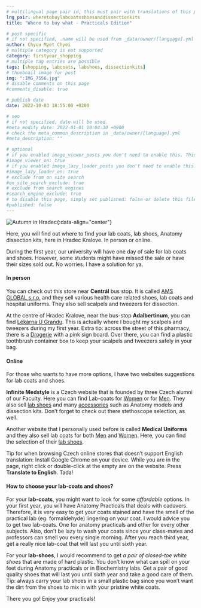 ```yaml
---
# multilingual page pair id, this must pair with translations of this page. (This name must be unique)
lng_pair: wheretobuylabcoatsshoesanddissectionkits
title: "Where to buy what - Practicals Edition"

# post specific
# if not specified, .name will be used from _data/owner/[language].yml
author: Chyuu Myet Chyei
# multiple category is not supported
category: firstyear_shopping
# multiple tag entries are possible
tags: [shopping, labcoats, labshoes, dissectionkits]
# thumbnail image for post
img: ":IMG_7556.jpg"
# disable comments on this page
#comments_disable: true

# publish date
date: 2022-10-03 18:55:00 +0200

# seo
# if not specified, date will be used.
#meta_modify_date: 2022-01-01 10:04:30 +0900
# check the meta_common_description in _data/owner/[language].yml
#meta_description: ""

# optional
# if you enabled image_viewer_posts you don't need to enable this. This is only if image_viewer_posts = false
#image_viewer_on: true
# if you enabled image_lazy_loader_posts you don't need to enable this. This is only if image_lazy_loader_posts = false
#image_lazy_loader_on: true
# exclude from on site search
#on_site_search_exclude: true
# exclude from search engines
#search_engine_exclude: true
# to disable this page, simply set published: false or delete this file
#published: false
---
```

<!-- outline-start -->

![Autumn in Hradec](:IMG_7556.jpg){:data-align="center"}


Here, you will find out where to find your lab coats, lab shoes, Anatomy dissection kits, here in Hradec Kralove. In person or online.

During the first year, our university will have one day of sale for lab coats and shoes. However, some students might have missed the sale or have their sizes sold out. No worries. I have a solution for ya. 

#### In person 

You can check out this store near **Centrál** bus stop. It is called [AMS GLOBAL s.r.o.](https://goo.gl/maps/7tdRSuHjXZ7QxAoF9)  and they sell various health care related shoes, lab coats and hospital uniforms. They also sell scalpels and tweezers for dissection. 

At the centre of Hradec Kralove, near the bus-stop **Adalbertinum**, you can find [Lékárna U Grandu](https://goo.gl/maps/uJDEMUyDDZaYgDfs7). This is actually where I bought my scalpels and tweezers during my first year. Extra tip: across the street of this pharmacy, there is a [Drogerie](https://goo.gl/maps/f5utvBrNKKLLmuLAA) with a pink sign board. Over there, you can find a plastic toothbrush container box to keep your scalpels and tweezers safely in your bag. 

#### Online

For those who wants to have more options, I have two websites suggestions for lab coats and shoes. 

**Infinite Medstyle** is a Czech website that is founded by three Czech alumni of our Faculty. Here you can find Lab-coats for [Women](https://www.infinitemedstyle.cz/plaste-2/) or for [Men](https://www.infinitemedstyle.cz/plaste-3/). They also sell [lab shoes](https://www.infinitemedstyle.cz/obuv--ponozky/) and many [accessories](https://www.infinitemedstyle.cz/studium/) such as Anatomy models and dissection kits. Don’t forget to check out there stethoscope selection, as well.

Another website that I personally used before is called **Medical Uniforms** and they also sell lab coats for both [Men](https://www.medical-uniforms.cz/panske-plaste/) and [Women](https://www.medical-uniforms.cz/zeny-laboratorni-plaste/).  Here, you can find the selection of their [lab shoes](https://www.medical-uniforms.cz/zdravotnicka-obuv/).  

Tip for when browsing Czech online stores that doesn’t support English translation: Install Google Chrome on your device. While you are in the page, right click or double-click at the empty are on the website. Press **Translate to English**. Tada!

#### How to choose your lab-coats and shoes?

For your **lab-coats**, you might want to look for some _affordable_ options. In your first year, you will have Anatomy Practicals that deals with cadavers. Therefore, it is very easy to get your coats stained and have the smell of the practical lab (eg. formaldehyde) lingering on your coat. I would advice you to get two lab-coats. One for anatomy practicals and other for every other subjects. Also, don’t be lazy to wash your coats since your class-mates and professors can smell you every single morning. After you reach third year, get a really nice lab-coat that will last you until sixth year. 

For your **lab-shoes**, I would recommend to get _a pair of closed-toe white shoes_ that are made of hard plastic. You don’t know what can spill on your feet during Anatomy practicals or in Biochemistry labs. Get a pair of good quality shoes that will last you until sixth year and take a good care of them. Tip: always carry your lab shoes in a small plastic bag since you won’t want the dirt from the shoes to mix in with your pristine white coats.

There you go! Enjoy your practicals!